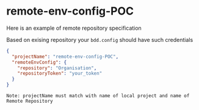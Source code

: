 # remote-env-config-POC 

Here is an example of remote repository specification

Based on exising repository your `bdd.config` should have such credentials 

```json
{
  "projectName": "remote-env-config-POC",
  "remoteEnvConfig": {
    "repository": "Organisation",
    "repositoryToken": "your_token"
  }
}
```
`Note: projectName must match with name of local project and name of Remote Repository `

